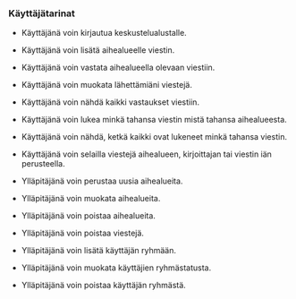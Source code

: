 ### Käyttäjätarinat

* Käyttäjänä voin kirjautua keskustelualustalle.

* Käyttäjänä voin lisätä aihealueelle viestin.

* Käyttäjänä voin vastata aihealueella olevaan viestiin.

* Käyttäjänä voin muokata lähettämiäni viestejä.

* Käyttäjänä voin nähdä kaikki vastaukset viestiin.

* Käyttäjänä voin lukea minkä tahansa viestin mistä tahansa aihealueesta.

* Käyttäjänä voin nähdä, ketkä kaikki ovat lukeneet minkä tahansa viestin.

* Käyttäjänä voin selailla viestejä aihealueen, kirjoittajan tai viestin iän perusteella.


* Ylläpitäjänä voin perustaa uusia aihealueita.

* Ylläpitäjänä voin muokata aihealueita.

* Ylläpitäjänä voin poistaa aihealueita.

* Ylläpitäjänä voin poistaa viestejä.

* Ylläpitäjänä voin lisätä käyttäjän ryhmään.

* Ylläpitäjänä voin muokata käyttäjien ryhmästatusta.

* Ylläpitäjänä voin poistaa käyttäjän ryhmästä.
